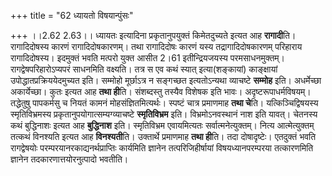+++
title = "62 ध्यायतो विषयान्पुंसः"

+++
।।2.62 2.63।। ध्यायतः इत्यादिना प्रकृतानुपयुक्तं किमेतदुच्यते इत्यत आह
**रागादी**ति। रागादिदोषस्य कारणं रागादिदोषकारणम्। तथा रागादिदोषः कारणं
यस्य तद्रागादिदोषकारणम् परिहाराय रागादिदोषस्य। इदमुक्तं भवति मत्परो
युक्त आसीत 2।61 इतीन्द्रियजयस्य परमसाधनमुक्तम्। रागद्वेषपरिहारोऽप्यपरं
साधनमिति वक्ष्यति। तत्र स एव कथं स्यात् इत्या(शङ्कायां) काङ्क्षायां
उपोद्धातप्रक्रिययेदमुच्यत इति। सम्मोहो मूर्छाऽत्र न सङ्गच्छत
इत्यतोऽन्यथा व्याचष्टे **सम्मोह** इति। अधर्मेच्छा अकार्येच्छा। कुतः
इत्यत आह **तथा ही**ति। संशब्दस्तु तस्यैव विशेषक इति भावः।
अदृष्टरूपाधर्मविषयम्। तद्धेतुषु पापकर्मसु च नियतं कामनं
मोहसंज्ञितमित्यर्थः। स्पष्टं चात्र प्रमाणमाह **तथा चे**ति।
यत्किञ्चिद्विषयस्य स्मृतिविभ्रमस्य प्रकृतानुपयोगात्सम्यग्व्याचष्टे
**स्मृतिविभ्रम** इति। विभ्रमोऽनवस्थानं नाश इति यावत्। चेतनस्य कथं
बुद्धिनाशः इत्यत आह **बुद्धिनाश** इति। स्मृतिविभ्रम एवायमित्यतः
सर्वात्मनेत्युक्तम्। नित्य आत्मेत्युक्तम् तत्कथं विनश्यति इत्यत आह
**विनश्यती**ति। उक्तार्थे प्रमाणमाह **तथा ही**ति। तदा दोषादृष्टेः।
एतदुक्तं भवति रागद्वेषयोः परम्परयानरकाद्यनर्थप्राप्तिः कार्यमिति ज्ञानेन
तत्परिजिहीर्षायां विषयध्यानपरम्परया तत्कारणमिति ज्ञानेन
तदकारणात्तयोरनुत्पादो भवतीति।  
